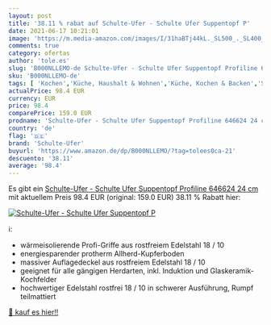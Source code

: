 ```yaml
---
layout: post
title: '38.11 % rabat auf Schulte-Ufer - Schulte Ufer Suppentopf P'
date: 2021-06-17 10:21:01
image: 'https://m.media-amazon.com/images/I/31haBTj44kL._SL500_._SL400_.jpg'
comments: true
category: ofertas
author: 'tole.es'
slug: 'B000NLLEMO-de Schulte-Ufer - Schulte Ufer Suppentopf Profiline 646624 24 cm'
sku: 'B000NLLEMO-de'
tags: [ 'Kochen','Küche, Haushalt & Wohnen','Küche, Kochen & Backen','Suppentöpfe','Töpfe & Pfannen','schulte-ufer', ]
actualPrice: 98.4 EUR
currency: EUR
price: 98.4
comparePrice: 159.0 EUR
prodname: 'Schulte-Ufer - Schulte Ufer Suppentopf Profiline 646624 24 cm'
country: 'de'
flag: '🇩🇪'
brand: 'Schulte-Ufer'
buyurl: 'https://www.amazon.de/dp/B000NLLEMO/?tag=tolees0ca-21'
descuento: '38.11'
average: '98.4'
---
```


Es gibt ein [Schulte-Ufer - Schulte Ufer Suppentopf Profiline 646624 24 cm](https://www.amazon.de/dp/B000NLLEMO/?tag=tolees0ca-21) mit aktuellem Preis 98.4 EUR (original: 159.0 EUR) 38.11 % Rabatt hier:

[![Schulte-Ufer - Schulte Ufer Suppentopf P](https://m.media-amazon.com/images/I/31haBTj44kL._SL500_._SL400_.jpg)](https://www.amazon.de/dp/B000NLLEMO/?tag=tolees0ca-21)

ℹ️:

- wärmeisolierende Profi-Griffe aus rostfreiem Edelstahl 18 / 10
- energiesparender protherm Allherd-Kupferboden
- massiver Auflagedeckel aus rostfreiem Edelstahl 18 / 10
- geeignet für alle gängigen Herdarten, inkl. Induktion und Glaskeramik-Kochfelder
- hochwertiger Edelstahl rostfrei 18 / 10 in schwerer Ausführung, Rumpf teilmattiert

[🛒 kauf es hier!!](https://www.amazon.de/dp/B000NLLEMO/?tag=tolees0ca-21)
